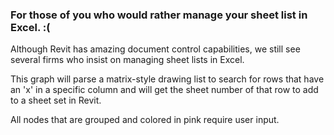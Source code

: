 ### For those of you who would rather manage your sheet list in Excel. :(

Although Revit has amazing document control capabilities, we still see several firms who insist on managing sheet lists in Excel. 

This graph will parse a matrix-style drawing list to search for rows that have an 'x' in a specific column and will get the sheet number of that row to add to a sheet set in Revit.

All nodes that are grouped and colored in pink require user input.